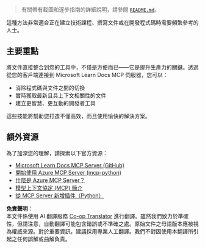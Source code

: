 <!--
CO_OP_TRANSLATOR_METADATA:
{
  "original_hash": "577394ece173bbc758150fd4bfbc13dd",
  "translation_date": "2025-06-21T14:14:46+00:00",
  "source_file": "09-CaseStudy/docs-mcp/README.md",
  "language_code": "mo"
}
-->
> 有關帶有截圖和逐步指南的詳細說明，請參閱 [`README.md`](./solution/scenario3/README.md)。

這種方法非常適合正在建立技術課程、撰寫文件或在開發程式碼時需要頻繁參考的人士。

## 主要重點

將文件直接整合到您的工具中，不僅是方便而已——它是提升生產力的關鍵。透過從您的客戶端連接到 Microsoft Learn Docs MCP 伺服器，您可以：

- 消除程式碼與文件之間的切換
- 實時獲取最新且具上下文相關性的文件
- 建立更智慧、更互動的開發者工具

這些技能將幫助您打造不僅高效，而且使用愉快的解決方案。

## 額外資源

為了加深您的理解，請探索以下官方資源：

- [Microsoft Learn Docs MCP Server (GitHub)](https://github.com/MicrosoftDocs/mcp)
- [開始使用 Azure MCP Server (mcp-python)](https://learn.microsoft.com/en-us/azure/developer/azure-mcp-server/get-started#create-the-python-app)
- [什麼是 Azure MCP Server？](https://learn.microsoft.com/en-us/azure/developer/azure-mcp-server/)
- [模型上下文協定 (MCP) 簡介](https://modelcontextprotocol.io/introduction)
- [從 MCP Server 新增插件（Python）](https://learn.microsoft.com/en-us/semantic-kernel/concepts/plugins/adding-mcp-plugins)

**免責聲明**：  
本文件係使用 AI 翻譯服務 [Co-op Translator](https://github.com/Azure/co-op-translator) 進行翻譯。雖然我們致力於準確性，但請注意，自動翻譯可能包含錯誤或不準確之處。原始文件之母語版本應被視為權威來源。對於重要資訊，建議採用專業人工翻譯。我們不對因使用本翻譯所引起之任何誤解或曲解負責。
